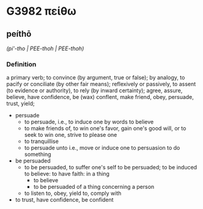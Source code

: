 # G3982 πείθω

## peíthō

_(pi'-tho | PEE-thoh | PEE-thoh)_

### Definition

a primary verb; to convince (by argument, true or false); by analogy, to pacify or conciliate (by other fair means); reflexively or passively, to assent (to evidence or authority), to rely (by inward certainty); agree, assure, believe, have confidence, be (wax) conflent, make friend, obey, persuade, trust, yield; 

- persuade
  - to persuade, i.e., to induce one by words to believe
  - to make friends of, to win one's favor, gain one's good will, or to seek to win one, strive to please one
  - to tranquillise
  - to persuade unto i.e., move or induce one to persuasion to do something
- be persuaded
  - to be persuaded, to suffer one's self to be persuaded; to be induced to believe: to have faith: in a thing
    - to believe
    - to be persuaded of a thing concerning a person
  - to listen to, obey, yield to, comply with
- to trust, have confidence, be confident

